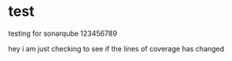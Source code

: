 # test
testing for sonarqube 123456789

hey i am just checking to see if the lines of coverage has changed
